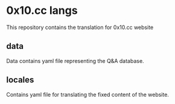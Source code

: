 # 0x10.cc langs

This repository contains the translation for 0x10.cc website

## data

Data contains yaml file representing the Q&A database.

## locales

Contains yaml file for translating the fixed content of the website.
